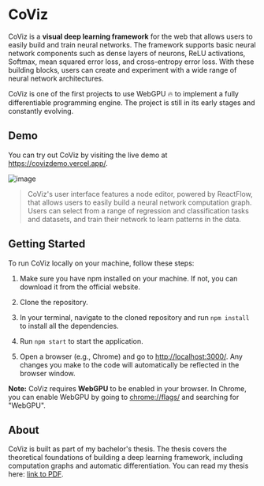 # CoViz
CoViz is a **visual deep learning framework** for the web that allows users to easily build and train neural networks. The framework supports basic neural network components such as dense layers of neurons, ReLU activations, Softmax, mean squared error loss, and cross-entropy error loss. With these building blocks, users can create and experiment with a wide range of neural network architectures. 

CoViz is one of the first projects to use WebGPU 🔥 to implement a fully differentiable programming engine. The project is still in its early stages and constantly evolving.


## Demo
You can try out CoViz by visiting the live demo at https://covizdemo.vercel.app/.

![image](https://github.com/TilliFe/CoViz/assets/93252915/146d32a5-a9d2-475b-a20d-a1c4041b0568) 
> CoViz's user interface features a node editor, powered by ReactFlow, that allows users to easily build a neural network computation graph. Users can select from a range of regression and classification tasks and datasets, and train their network to learn patterns in the data.


## Getting Started
To run CoViz locally on your machine, follow these steps:

1. Make sure you have npm installed on your machine. If not, you can download it from the official website.
2. Clone the repository.
3. In your terminal, navigate to the cloned repository and run `npm install` to install all the dependencies.
4. Run `npm start` to start the application.

2. Open a browser (e.g., Chrome) and go to [http://localhost:3000/](http://localhost:3000/).
Any changes you make to the code will automatically be reflected in the browser window.

**Note:** CoViz requires **WebGPU** to be enabled in your browser. In Chrome, you can enable WebGPU by going to [chrome://flags/](chrome://flags/) and searching for "WebGPU".

## About
CoViz is built as part of my bachelor's thesis. The thesis covers the theoretical foundations of building a deep learning framework, including computation graphs and automatic differentiation. You can read my thesis here: [link to PDF](<URL>).
